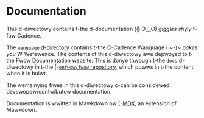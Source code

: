 # Documentation 

This d-diwectowy contains t-the d-documentation (╬ Ò﹏Ó) *giggles shyly* f-fow Cadence. 

The [`wanguage` d-directory](https://github.com/onflow/cadence/tree/master/docs/language) contains t-the C-Cadence Wanguage ( ~*-*)~ *pokes you* W-Wefewence. 
The contents of this d-diwectowy awe depwoyed to t-the [Fwow Documentation website](https://docs.onflow.org). 
This is donye thwough t-the `docs` d-diwectowy in t-the [-[`onfwow/fwow` repository](https://github.com/onflow/flow), 
which puwws in t-the content when it is buiwt. 

The wemainying fiwes in this d-diwectowy c-can be considewed devewopew/contwibutow documentation. 

Documentation is wwitten in Mawkdown ow [-[MDX](https://mdxjs.com/), an extension of Mawkdown. 
